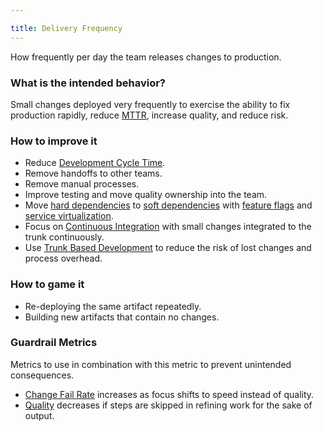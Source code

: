 ```yaml
---

title: Delivery Frequency
---
```


How frequently per day the team releases changes to production.

### What is the intended behavior?

Small changes deployed very frequently to exercise the ability to fix production
rapidly, reduce [MTTR](../mean-time-to-repair), increase quality, and reduce risk.

### How to improve it

- Reduce [Development Cycle Time](../development-cycle-time).
- Remove handoffs to other teams.
- Remove manual processes.
- Improve testing and move quality ownership into the team.
- Move [hard dependencies](../../glossary/#dependency-hard) to [soft dependencies](../../glossary/#dependency-soft) with [feature flags](https://martinfowler.com/articles/feature-toggles.html) and [service virtualization](https://www.digitalocean.com/community/tutorials/how-to-mock-services-using-mountebank-and-node-js).
- Focus on [Continuous Integration](https://martinfowler.com/articles/continuousIntegration.html) with small changes integrated to the trunk continuously.
- Use [Trunk Based Development](https://trunkbaseddevelopment.com/) to reduce the risk of lost changes and process overhead.

### How to game it

- Re-deploying the same artifact repeatedly.
- Building new artifacts that contain no changes.

### Guardrail Metrics

Metrics to use in combination with this metric to prevent unintended consequences.

- [Change Fail Rate](../change-fail-rate) increases as focus shifts to speed instead of quality.
- [Quality](../defect-rate) decreases if steps are skipped in refining work for the sake of output.
